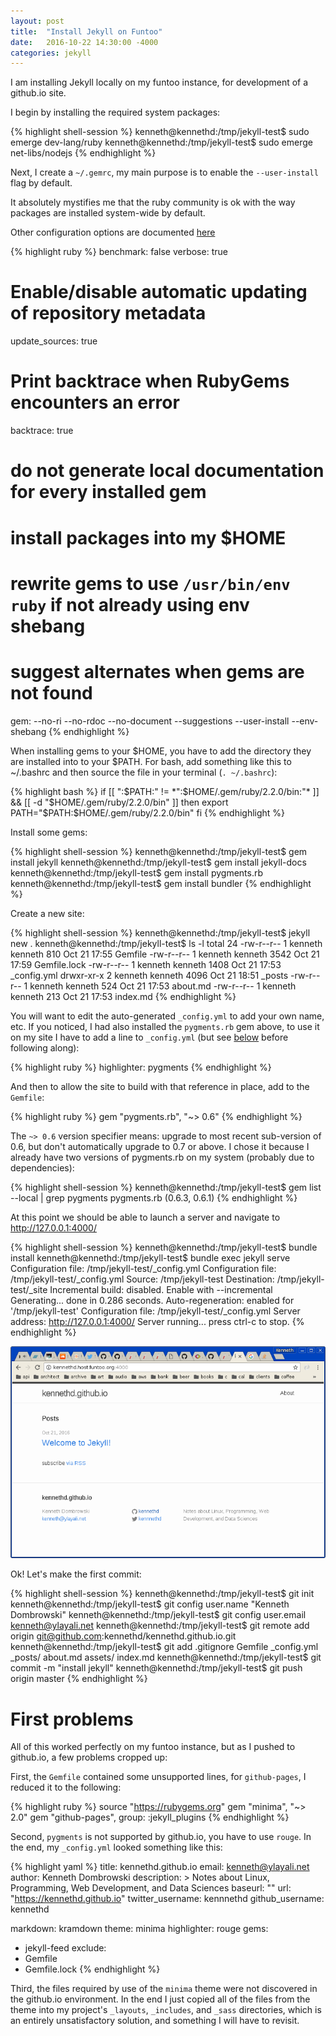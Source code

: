 ```yaml
---
layout: post
title:  "Install Jekyll on Funtoo"
date:   2016-10-22 14:30:00 -4000
categories: jekyll
---
```


I am installing Jekyll locally on my funtoo instance, for development of a github.io site.

I begin by installing the required system packages:

{% highlight shell-session %}
kenneth@kennethd:/tmp/jekyll-test$ sudo emerge dev-lang/ruby
kenneth@kennethd:/tmp/jekyll-test$ sudo emerge net-libs/nodejs
{% endhighlight %}

Next, I create a `~/.gemrc`, my main purpose is to enable the `--user-install` flag by default.

It absolutely mystifies me that the ruby community is ok with the way packages
are installed system-wide by default.

Other configuration options are documented [here](https://jekyllrb.com/docs/configuration/)

{% highlight ruby %}
benchmark: false
verbose: true
# Enable/disable automatic updating of repository metadata
update_sources: true
# Print backtrace when RubyGems encounters an error
backtrace: true
# do not generate local documentation for every installed gem
# install packages into my $HOME
# rewrite gems to use `/usr/bin/env ruby` if not already using env shebang
# suggest alternates when gems are not found
gem: --no-ri --no-rdoc --no-document --suggestions --user-install --env-shebang
{% endhighlight %}

When installing gems to your $HOME, you have to add the directory they are
installed into to your $PATH.  For bash, add something like this to ~/.bashrc
and then source the file in your terminal (`. ~/.bashrc`):

{% highlight bash %}
if [[ ":$PATH:" != *":$HOME/.gem/ruby/2.2.0/bin:"* ]] && [[  -d "$HOME/.gem/ruby/2.2.0/bin" ]]
then
    export PATH="$PATH:$HOME/.gem/ruby/2.2.0/bin"
fi
{% endhighlight %}

Install some gems:

{% highlight shell-session %}
kenneth@kennethd:/tmp/jekyll-test$ gem install jekyll
kenneth@kennethd:/tmp/jekyll-test$ gem install jekyll-docs
kenneth@kennethd:/tmp/jekyll-test$ gem install pygments.rb
kenneth@kennethd:/tmp/jekyll-test$ gem install bundler
{% endhighlight %}

Create a new site:

{% highlight shell-session %}
kenneth@kennethd:/tmp/jekyll-test$ jekyll new .
kenneth@kennethd:/tmp/jekyll-test$ ls -l
total 24
-rw-r--r-- 1 kenneth kenneth  810 Oct 21 17:55 Gemfile
-rw-r--r-- 1 kenneth kenneth 3542 Oct 21 17:59 Gemfile.lock
-rw-r--r-- 1 kenneth kenneth 1408 Oct 21 17:53 _config.yml
drwxr-xr-x 2 kenneth kenneth 4096 Oct 21 18:51 _posts
-rw-r--r-- 1 kenneth kenneth  524 Oct 21 17:53 about.md
-rw-r--r-- 1 kenneth kenneth  213 Oct 21 17:53 index.md
{% endhighlight %}

You will want to edit the auto-generated `_config.yml` to add your own name,
etc.  If you noticed, I had also installed the `pygments.rb` gem above, to use
it on my site I have to add a line to `_config.yml` (but see
[below](#first-problems) before following along):

{% highlight ruby %}
highlighter: pygments
{% endhighlight %}

And then to allow the site to build with that reference in place, add to the
`Gemfile`:

{% highlight ruby %}
gem "pygments.rb", "~> 0.6"
{% endhighlight %}

The `~> 0.6` version specifier means: upgrade to most recent sub-version of
0.6, but don't automatically upgrade to 0.7 or above.  I chose it because I
already have two versions of pygments.rb on my system (probably due to
dependencies):

{% highlight shell-session %}
kenneth@kennethd:/tmp/jekyll-test$ gem list --local | grep pygments
pygments.rb (0.6.3, 0.6.1)
{% endhighlight %}

At this point we should be able to launch a server and navigate to
http://127.0.0.1:4000/

{% highlight shell-session %}
kenneth@kennethd:/tmp/jekyll-test$ bundle install
kenneth@kennethd:/tmp/jekyll-test$ bundle exec jekyll serve
Configuration file: /tmp/jekyll-test/_config.yml
Configuration file: /tmp/jekyll-test/_config.yml
            Source: /tmp/jekyll-test
       Destination: /tmp/jekyll-test/_site
 Incremental build: disabled. Enable with --incremental
      Generating...
                    done in 0.286 seconds.
 Auto-regeneration: enabled for '/tmp/jekyll-test'
Configuration file: /tmp/jekyll-test/_config.yml
    Server address: http://127.0.0.1:4000/
  Server running... press ctrl-c to stop.
{% endhighlight %}

![Welcome to Jekyll!](/assets/welcome-to-jekyll.png)

Ok!  Let's make the first commit:

{% highlight shell-session %}
kenneth@kennethd:/tmp/jekyll-test$ git init
kenneth@kennethd:/tmp/jekyll-test$ git config user.name "Kenneth Dombrowski"
kenneth@kennethd:/tmp/jekyll-test$ git config user.email kenneth@ylayali.net
kenneth@kennethd:/tmp/jekyll-test$ git remote add origin git@github.com:kennethd/kennethd.github.io.git
kenneth@kennethd:/tmp/jekyll-test$ git add .gitignore Gemfile _config.yml _posts/ about.md assets/ index.md
kenneth@kennethd:/tmp/jekyll-test$ git commit -m "install jekyll"
kenneth@kennethd:/tmp/jekyll-test$ git push origin master
{% endhighlight %}

# First problems

All of this worked perfectly on my funtoo instance, but as I pushed to
github.io, a few problems cropped up:

First, the `Gemfile` contained some unsupported lines, for `github-pages`, I
reduced it to the following:

{% highlight ruby %}
source "https://rubygems.org"
gem "minima", "~> 2.0"
gem "github-pages", group: :jekyll_plugins
{% endhighlight %}

Second, `pygments` is not supported by github.io, you have to use `rouge`.  In
the end, my `_config.yml` looked something like this:

{% highlight yaml %}
title: kennethd.github.io
email: kenneth@ylayali.net
author: Kenneth Dombrowski
description: >
    Notes about Linux, Programming, Web Development, and Data Sciences
baseurl: ""
url: "https://kennethd.github.io"
twitter_username: kennnethd
github_username: kennethd

markdown: kramdown
theme: minima
highlighter: rouge
gems:
  - jekyll-feed
exclude:
  - Gemfile
  - Gemfile.lock
{% endhighlight %}

Third, the files required by use of the `minima` theme were not discovered in
the github.io environment.  In the end I just copied all of the files from the
theme into my project's `_layouts`, `_includes`, and `_sass` directories,
which is an entirely unsatisfactory solution, and something I will have to
revisit.

